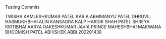 Testing Commits

TWISHA KAMLESHKUMAR PATEL
KARIA ABHIMANYU
PATEL DHRUVIL HASMUKHBHAI
ALIN KANSAGRA
KALP HARDIK SHAH
PATEL SHREYA KIRTIBHAI
AARYA RAKESHKUMAR JAVIA
PRINCE MAHESHBHAI MAKWANA
BHOOMISH PATEL
ABHISHEK ABBI 202201438